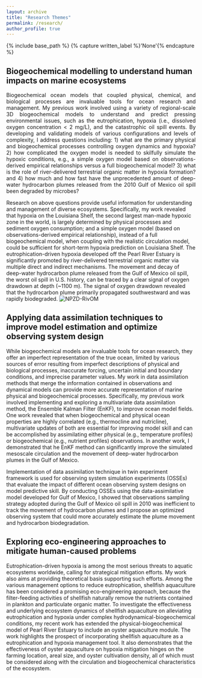 ```yaml
---
layout: archive
title: "Research Themes"
permalink: /research/
author_profile: true
---
```



{% include base_path %}
{% capture written_label %}'None'{% endcapture %}

## **Biogeochemical modelling to understand human impacts on marine ecosystems**

<p align = "justify"> Biogeochemical ocean models that coupled physical, chemical, and biological processes are invaluable tools for ocean research and management. My previous work involved using a variety of regional-scale 3D biogeochemical models to understand and predict pressing environmental issues, such as the eutrophication, hypoxia (i.e., dissolved oxygen concentration < 2 mg/L), and the catastrophic oil spill events. By developing and validating models of various configurations and levels of complexity, I address questions including: 1) what are the primary physical and biogeochemical processes controlling oxygen dynamics and hypoxia? 2) how complicated the oxygen model is needed to skilfully simulate the hypoxic conditions, e.g., a simple oxygen model based on observations-derived empirical relationships versus a full biogeochemical model? 3) what is the role of river-delivered terrestrial organic matter in hypoxia formation? and 4) how much and how fast have the unprecedented amount of deep-water hydrocarbon plumes released from the 2010 Gulf of Mexico oil spill been degraded by microbes?</p>

Research on above questions provide useful information for understanding and management of diverse ecosystems. Specifically, my work revealed that hypoxia on the Louisiana Shelf, the second largest man-made hypoxic zone in the world, is largely determined by physical processes and sediment oxygen consumption; and a simple oxygen model (based on observations-derived empirical relationship), instead of a full biogeochemical model, when coupling with the realistic circulation model, could be sufficient for short-term hypoxia prediction on Louisiana Shelf. The eutrophication-driven hypoxia developed off the Pearl River Estuary is significantly promoted by river-delivered terrestrial organic matter via multiple direct and indirect mechanisms. The movement and decay of deep-water hydrocarbon plume released from the Gulf of Mexico oil spill, the worst oil spill in U.S. history, can be traced by a clear signal of oxygen drawdown at depth (~1100 m). The signal of oxygen drawdown revealed that the hydrocarbon plume primarily propagated southwestward and was rapidly biodegraded.
![NPZD-RivOM](https://yuliuqian.github.io/images/NPZD-RivOM-v4.png "NPZD-RivOM")


## **Applying data assimilation techniques to improve model estimation and optimize observing system design**

While biogeochemical models are invaluable tools for ocean research, they offer an imperfect representation of the true ocean, limited by various sources of error resulting from imperfect descriptions of physical and biological processes, inaccurate forcing, uncertain initial and boundary conditions, and imprecise parameter values. My work in data assimilation methods that merge the information contained in observations and dynamical models can provide more accurate representation of marine physical and biogeochemical processes. Specifically, my previous work involved implementing and exploring a multivariate data assimilation method, the Ensemble Kalman Filter (EnKF), to improve ocean model fields. One work revealed that when biogeochemical and physical ocean  properties are highly correlated (e.g., thermocline and nutricline), multivariate updates of both are essential for improving model skill and can be accomplished by assimilating either physical (e.g., temperature profiles) or biogeochemical (e.g., nutrient profiles) observations. In another work, I demonstrated that he EnKF method can significantly improve the simulated mesoscale circulation and the movement of deep-water hydrocarbon plumes in the Gulf of Mexico.

Implementation of data assimilation technique in twin experiment framework is used for observing system simulation experiments (OSSEs) that evaluate the impact of different ocean observing system designs on model predictive skill. By conducting OSSEs using the data-assimilative model developed for Gulf of Mexico, I showed that observations sampling strategy adopted during the  Gulf of Mexico oil spill in 2010 was inefficient to track the movement of hydrocarbon plumes and I propose an optimized observing system that could more accurately estimate the plume movement and hydrocarbon biodegradation.  

## **Exploring eco-engineering approaches to mitigate human-caused problems**

Eutrophication-driven hypoxia is among the most serious threats to aquatic ecosystems worldwide, calling for strategical mitigation efforts. My work also aims at providing theoretical basis supporting such efforts. Among the various management options to reduce eutrophication, shellfish aquaculture has been considered a promising eco-engineering approach, because the filter-feeding activities of shellfish naturally remove the nutrients contained in plankton and particulate organic matter. To investigate the effectiveness and underlying ecosystem dynamics of shellfish aquaculture on alleviating eutrophication and hypoxia under complex hydrodynamical-biogeochemical conditions, my recent work has extended the physical-biogeochemical model of Pearl River Estuary to include an oyster aquaculture module. The work highlights the prospect of incorporating shellfish aquaculture as a eutrophication and hypoxia management tool. It also demonstrates that the effectiveness of oyster aquaculture on hypoxia mitigation hinges on the farming location, areal size, and oyster cultivation density, all of which must be considered along with the circulation and biogeochemical characteristics of the ecosystem.  

